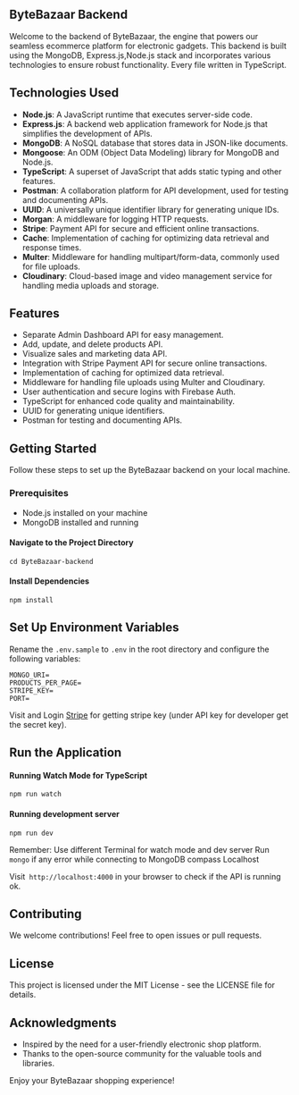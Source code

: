 ## ByteBazaar Backend
Welcome to the backend of ByteBazaar, the engine that powers our seamless ecommerce platform for electronic gadgets. This backend is built using the  MongoDB, Express.js,Node.js stack and incorporates various technologies to ensure robust functionality.
Every file written in TypeScript.

## Technologies Used

- __Node.js__: A JavaScript runtime that executes server-side code.
- __Express.js__: A backend web application framework for Node.js that simplifies the development of APIs.
- __MongoDB__: A NoSQL database that stores data in JSON-like documents.
- __Mongoose__: An ODM (Object Data Modeling) library for MongoDB and Node.js.
- __TypeScript__: A superset of JavaScript that adds static typing and other features.
- __Postman__: A collaboration platform for API development, used for testing and documenting APIs.
- __UUID__: A universally unique identifier library for generating unique IDs.
- __Morgan__: A middleware for logging HTTP requests.
- __Stripe__: Payment API for secure and efficient online transactions.
- __Cache__: Implementation of caching for optimizing data retrieval and response times.
- __Multer__: Middleware for handling multipart/form-data, commonly used for file uploads.
- __Cloudinary__: Cloud-based image and video management service for handling media uploads and storage.


## Features

- Separate Admin Dashboard API for easy management.
- Add, update, and delete products API.
- Visualize sales and marketing data API.
- Integration with Stripe Payment API for secure online transactions.
- Implementation of caching for optimized data retrieval.
- Middleware for handling file uploads using Multer and Cloudinary.
- User authentication and secure logins with Firebase Auth.
- TypeScript for enhanced code quality and maintainability.
- UUID for generating unique identifiers.
- Postman for testing and documenting APIs.

## Getting Started
Follow these steps to set up the ByteBazaar backend on your local machine.

### Prerequisites
- Node.js installed on your machine
- MongoDB installed and running
#### Navigate to the Project Directory
```
cd ByteBazaar-backend
```
#### Install Dependencies
```
npm install
```



## Set Up Environment Variables
Rename the `.env.sample` to ``.env``  in the root directory and configure the following variables:

```
MONGO_URI=
PRODUCTS_PER_PAGE=
STRIPE_KEY=
PORT=
```
Visit and Login [Stripe](https://www.stripe.com) for getting stripe key (under API key for developer get the secret key).


## Run the Application

#### Running Watch Mode for TypeScript
```
npm run watch
```

#### Running development server
```
npm run dev
```
Remember: Use different Terminal for watch mode and dev server
Run `mongo` if any error while connecting to MongoDB compass Localhost

Visit` http://localhost:4000` in your browser to check if the API is running ok.




## Contributing
We welcome contributions! Feel free to open issues or pull requests.

## License
This project is licensed under the MIT License - see the LICENSE file for details.

## Acknowledgments
- Inspired by the need for a user-friendly electronic shop platform.
- Thanks to the open-source community for the valuable tools and libraries.


Enjoy your ByteBazaar shopping experience!




